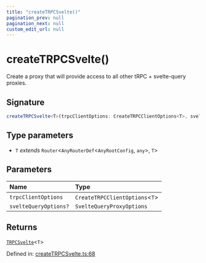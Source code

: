 ```yaml
---
title: "createTRPCSvelte()"
pagination_prev: null
pagination_next: null
custom_edit_url: null
---
```


# createTRPCSvelte()

Create a proxy that will provide access to all other tRPC + svelte-query proxies.

## Signature

```ts
createTRPCSvelte<T>(trpcClientOptions: CreateTRPCClientOptions<T>, svelteQueryOptions?: SvelteQueryProxyOptions): TRPCSvelte<T>;
```

## Type parameters

- `T` *extends* `Router`<`AnyRouterDef`<`AnyRootConfig`, `any`\>, `T`\>

## Parameters

| Name | Type |
| :------ | :------ |
| `trpcClientOptions` | `CreateTRPCClientOptions`<`T`\> |
| `svelteQueryOptions?` | `SvelteQueryProxyOptions` |

## Returns

[`TRPCSvelte`](../types/TRPCSvelte.md)<`T`\>

Defined in:  [createTRPCSvelte.ts:68](https://github.com/bevm0/trpc-svelte-toolbox/blob/626d3e4/packages/trpc-svelte-query/src/createTRPCSvelte.ts#L68)
